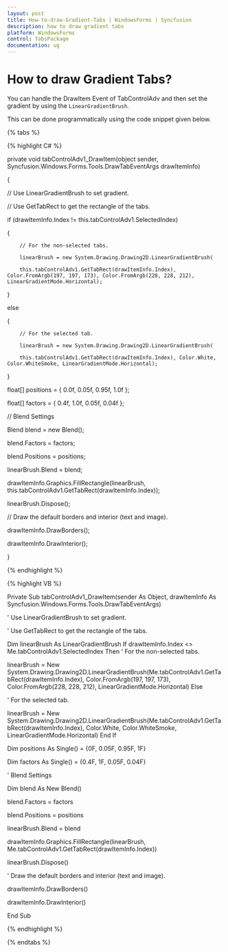 ```yaml
---
layout: post
title: How-to-draw-Gradient-Tabs | WindowsForms | Syncfusion
description: how to draw gradient tabs
platform: WindowsForms
control: TabsPackage
documentation: ug
---
```


# How to draw Gradient Tabs?

You can handle the DrawItem Event of TabControlAdv and then set the gradient by using the `LinearGradientBrush`.

This can be done programmatically using the code snippet given below.

{% tabs %}

{% highlight C# %}


private void tabControlAdv1_DrawItem(object sender, Syncfusion.Windows.Forms.Tools.DrawTabEventArgs drawItemInfo)

{

   // Use LinearGradientBrush to set gradient. 

   // Use GetTabRect to get the rectangle of the tabs. 

   if (drawItemInfo.Index != this.tabControlAdv1.SelectedIndex)

   {

        // For the non-selected tabs. 

        linearBrush = new System.Drawing.Drawing2D.LinearGradientBrush(

        this.tabControlAdv1.GetTabRect(drawItemInfo.Index), Color.FromArgb(197, 197, 173), Color.FromArgb(228, 228, 212), LinearGradientMode.Horizontal);

   }

   else

   {

        // For the selected tab. 

        linearBrush = new System.Drawing.Drawing2D.LinearGradientBrush(

        this.tabControlAdv1.GetTabRect(drawItemInfo.Index), Color.White, Color.WhiteSmoke, LinearGradientMode.Horizontal);

   }



   float[] positions = { 0.0f, 0.05f, 0.95f, 1.0f };

   float[] factors = { 0.4f, 1.0f, 0.05f, 0.04f };

   // Blend Settings

   Blend blend = new Blend();

   blend.Factors = factors;

   blend.Positions = positions;

   linearBrush.Blend = blend;

   drawItemInfo.Graphics.FillRectangle(linearBrush, this.tabControlAdv1.GetTabRect(drawItemInfo.Index));

   linearBrush.Dispose();

   // Draw the default borders and interior (text and image). 

   drawItemInfo.DrawBorders();

   drawItemInfo.DrawInterior();

}    

  

{% endhighlight %}

{% highlight VB %}

Private Sub tabControlAdv1_DrawItem(sender As Object, drawItemInfo As Syncfusion.Windows.Forms.Tools.DrawTabEventArgs)

' Use LinearGradientBrush to set gradient. 

' Use GetTabRect to get the rectangle of the tabs. 

Dim linearBrush As LinearGradientBrush
If drawItemInfo.Index <> Me.tabControlAdv1.SelectedIndex Then
' For the non-selected tabs. 


linearBrush = New System.Drawing.Drawing2D.LinearGradientBrush(Me.tabControlAdv1.GetTabRect(drawItemInfo.Index), Color.FromArgb(197, 197, 173), Color.FromArgb(228, 228, 212), LinearGradientMode.Horizontal)
Else

' For the selected tab. 


linearBrush = New System.Drawing.Drawing2D.LinearGradientBrush(Me.tabControlAdv1.GetTabRect(drawItemInfo.Index), Color.White, Color.WhiteSmoke, LinearGradientMode.Horizontal)
End If

Dim positions As Single() = {0F, 0.05F, 0.95F, 1F}

Dim factors As Single() = {0.4F, 1F, 0.05F, 0.04F}

' Blend Settings

Dim blend As New Blend()

blend.Factors = factors

blend.Positions = positions

linearBrush.Blend = blend

drawItemInfo.Graphics.FillRectangle(linearBrush, Me.tabControlAdv1.GetTabRect(drawItemInfo.Index))

linearBrush.Dispose()

' Draw the default borders and interior (text and image). 

drawItemInfo.DrawBorders()

drawItemInfo.DrawInterior()

End Sub

{% endhighlight %}

{% endtabs %}